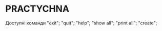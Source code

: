 # PRACTYCHNA
Доступні команди
    "exit";
    "quit";
    "help";
    "show all";
    "print all";
    "create";
